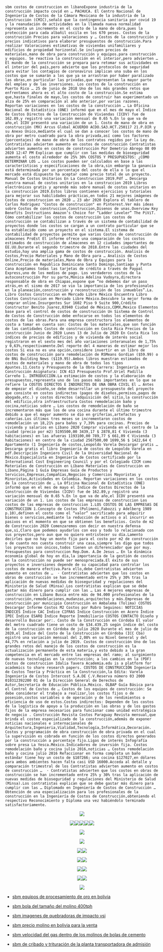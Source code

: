 
```
sbm costos de construccion en libanoExpone industria de la construcción impacto covid en … PACHUCA. El Centro Nacional de Ingeniería de Costos de la Cámara Mexicana de la industria de la Construcción (CMIC),señaló que la contingencia sanitaria por covid 19 y la reanudación de actividades en la llamada nueva normalidad representa un incremento en el costo de la mano de obra,pues la protección para cada albañil oscila en los 670 pesos. Costos de la construcción Precios para valoraciones y … Costos de la construcción y precios indicativos para elaborar presupuestos de construcción.Para realizar Valoraciones estimativas de viviendas unifamiliares y edificios de propiedad horizontal.Se incluyen precios de materiales,mano de obra para construcción y equipos.para construcción y equipos. Se reactiva la construcción en el interior,pero advierten … El mundo de la construcción se prepara para retomar sus actividades en el interior del país,pero advierte que los protocolos de seguridad para evitar los contagios de coronavirus implican una suba en los costos que se sumarán a los que ya se arrastran por haber paralizado las obras,en particular las privadas,que representan la mayor parte del empleo y de las inversiones. Los costos de la construcción en Puerto Rico … 25 de junio de 2018 Uno de los más grandes retos que enfrentamos ahora es el alto costo de la construcción.Se estima que,hasta finales de mayo,los costos de construir han experimentado un alza de 25% en comparación al año anterior,por varias razones. Reportan variaciones en los costos de la construcción … La Oficina Nacional de Estadística (ONE) informó que en el mes de mayo el Índice de Costos Directos de la Construcción de Viviendas (ICDV) fue de 162.89,y registró una variación mensual de 0.65 %.En lo que va de año,el ICDV presentó una variación de un 1. Costo de mano de obra en construcción (MX) Arcus Global ACUERDO ACDO.SA3.HCT.250117 21.P.DIR y su Anexo Único,mediante el cual se dan a conocer los costos de mano de obra por metro cuadrado para la obra privada,así como los factores (porcentajes) de mano de obra de los contratos regidos por la Ley de. Contratistas advierten aumento en costos de construcción Contratistas advierten aumento en costos de construcción Por Demetrio Abrego 08 09 2020 12:47 PM Explican que cumplir con las medidas de bioseguridad aumenta el costo alrededor de 25% 30% COSTOS Y PRESUPUESTOS: ¿CÓMO DETERMINAR LOS … Los costos pueden ser calculados en base a las características y especificaciones de la obra,sin embargo la ganancia está determinada por un porcentaje del costo de ella o lo que el mercado está dispuesto ha aceptar como precio total de un proyecto. Manual De Costos Unitarios En La Construccion 2019.Pdf … Descarga nuestra manual de costos unitarios en la construccion 2019 Libros electrónicos gratis y aprende más sobre manual de costos unitarios en la construccion 2019.Estos libros contienen ejercicios y tutoriales para mejorar sus habilidades prácticas,en todos 21 mejores imágenes de Costos de construccion en 2020 … 23 abr 2020 Explora el tablero de Carlos Rodriguez "Costos de construccion" en Pinterest.Ver más ideas sobre Costos de construccion,Construccion,Disenos de unas.Overview Key Benefits Instructions Amazon’s Choice for “Ladder Leveler” The PiViT. Cómo contabilizar los costos de construcción Los costos de construcción se contabilizan a través de un sistema de contabilidad de proyectos donde los costos se cargan a un contrato particular que se ha establecido como un proyecto en el sistema.El sistema de contabilidad de proyectos permite que varios Costos de construcción de almacenes ProEst El informe ofrece una comparación de los costos estimados de construcción de almacenes en 12 ciudades importantes de EE.UU.Durante el segundo trimestre de 2018.Entre las ciudades del estudio,hay una amplia gama de costos de construcción. Analisis de Costos,Precio Materiales y Mano de Obra para … Analisis de Costos Online,Precio de materiales,Mano de Obra y Equipos para la construcción en Republica Dominicana Santo Domingo,Santiago y Punta Cana Aceptamos todas las tarjetas de crédito a través de Paypal Express,uno de los medios de pago. Los verdaderos costos de la autoconstrucción Por su parte,Mónica Adelina Vudoyra,directora responsable de obra en Chiapas,expone que “no debemos dar un paso atrás,en el sismo de 2017 se vio la importancia de los profesionales en la planeación,construcción y reconstrucción de los inmuebles”.La. Libro Costos Construccion en Mercado Libre México Encuentra Libro Costos Construccion en Mercado Libre México.Descubre la mejor forma de comprar online.Insurgentes Sur 1602 Piso 9 Suite 900,Crédito Constructor Benito Juarez,03940 Ciudad de México,CDMX,Mexico Elementos base para el control de costos de construcción Un Sistema de Control de Costos de Construcción debe enfocarse en todos los elementos de costos de las obras.Para una empresa constructora los elementos de costo a tomar en cuenta son: Costos de los materiales,que son función de las cantidades Costos de construcción en Costa Rica Precios de la construcción Junio de 2020 Lunes 13 de Julio de 2020 En Costa Rica los índices de precios de edificios y de vivienda de interés social registraron en el sexto mes del año variaciones interanuales de 1,75% y 0,63%,respectivamente.Del reporte del 4 maneras de estimar mejor los costos Si esa no es una opción,considere invertir en un libro de costos de construcción para remodelación de RSMeans Gordian ($59.99) o de BNi Building News ($119.95).Ambos libros muestran estimados de costos de materiales y mano de obra de todos los tipos Apuntes.11.Costo y Presupuesto de la Obra Carrera: Ingeniería en Construcción Asignatura: ICN 413 Presupuesto Prof.Uriel Padilla Carreño 1. INTRODUCCIÓN.La estimación de costos y la elaboración de presupuestos,representa uno de los pasos más importantes en lo que se refiere la COSTOS DIRECTOS E INDIRECTOS DE UNA OBRA CIVIL El … Antes de empezar el diseño,se debe desarrollar un presupuesto del proyecto que consiste en costos indirectos (pagos de diseños,permisos,pagos de abogado,etc.) y costos directos (adquisición del sitio,la construcción del edificio,otra infraestructura Costos remodelación baño y cocina,noticias sobre … Los costos de remodelación de baño se incrementaron más que los de una cocina durante el último trimestre debido a que el mayor aumento se dio en griferías,artefactos y cañerías.Los últimos tres meses se incrementaron costos de remodelación un 18,21% para baños y 7,39% para cocinas. Precios de vivienda y salarios en Líbano 2020 Comprar vivienda en el centro de la ciudad (precio por m2) 5195500,00 3439,17 $ 2878,81 € Vivienda (3 habitaciones) en las afueras 1193100,00 789,77 $ 661,09 € Vivienda (3 habitaciones) en centro de la ciudad 2567500,00 1699,56 $ 1422,64 € Apartamento (1 Ingeniería de costos,Leopoldo Varela Descargar gratis … Descarga gratis el libro Ingeniería de costos de Leopoldo Varela en pdf.Descripción Ingeniero Civil de la Universidad Nacional de México.Especialista en Ingeniería de Costos certificado por la International Cost Engineering Council y por el Colegiado CICM como Materiales de Construcción en Líbano Materiales de Construcción en Líbano,Página 1 Guía Empresas Guía de Productos y Servicios,Empresas,Compañías,Negocios y Comercios Mayoristas y Minoristas,Actividades en Colombia. Reportan variaciones en los costos de la construcción de … La Oficina Nacional de Estadística (ONE) informó que en el mes de mayo el Índice de Costos Directos de la Construcción de Viviendas (ICDV) fue de 162.89,y registró una variación mensual de 0.65 %.En lo que va de año,el ICDV presentó una variación de un 1. Los costos de las empresas de construccion Los costos de las empresas de construccion 1.LOS COSTOS DE LAS EMPRESAS DE CONSTRUCCION 1.Concepto de Costos (Polimeni,Fabozzi y Adelberg 1989 p.10),definen el costo como el “valor” sacrificado para adquirir bienes o servicios,mediante la reducción de activos o al incurrir en pasivos en el momento en que se obtienen los beneficios. Costo de m2 de Construcción 2020 Comenzaremos con decir en nuestra defensa que,si,Claro que podemos ayudarlos con eso y todo lo relacionado con sus proyectos,pero aun que no quiero entristecer su día.Lamento decirles que no hay un monto fijo para el costo por m2 de construcción o de cuanto nos cuesta construir una casa,siempre les digo que todos los proyectos son únicos,todos tienen un diferenciador que por muy. Presupuestos para construccion Rep.Dom. A.De Jesus … En la dinámica economía global de hoy en día,la importancia de la gestión de costos en la construcción no puede ser menospreciada.El éxito de sus proyectos e inversiones depende de su capacidad para controlar los costos de manera efectiva.Para ello,debe Contratistas advierten aumento en costos de …  · Contratistas advierten que los costos en obras de construcción se han incrementado entre 25% y 30% tras la aplicación de nuevas medidas de bioseguridad y regulaciones del Ministerio de Salud (Minsa).Los contratistas explican que se debe gastar más dinero para cumplir con las … Las 4 mejores empresas de construcción en Líbano Busca entre más de 94.000 profesionales de la construcción,remodelaciones,mudanzas,arquitectos y más.Empresas de construcción por municipio Construcción en Ambalema (Tolima) COSTOS Descargar Informe Costos M2 Costos por Rubro Seguinos: NOTICIAS ÍNDICES Índice CAC Índice CIFRAS Índice Construcción en Acero Índice IPEC Índice ESARQ Índice Reporte Inmobiliario COSTOS CONTACTO Diseño y desarrollo Buscar por:. Costo de la Construcción en Córdoba El valor del metro cuadrado tiene un costo de $34.439,25 según índice del costo de la construcción en Córdoba de julio 2020 Durante el mes de julio de 2020,el Índice del Costo de la Construcción en Córdoba (ICC Cba) egistró una variación mensual del 2,08% en su Nivel General y del 44,77% en relación a julio de 2019. Costos de construcción Uno de los grandes retos del manejo de los costos de construcción es la actualización permanente de esta materia,y esto debido a la gran competencia en el mercado entre las empresas del ramo; al surgimiento de nuevas tecnologías en la construcción; a los cambios en la (PDF) Costos de construccion Idalia Tavera Academia.edu is a platform for academics to share research papers. COSTOS DE CONSTRUCCIÓN Ingeniería de Costos Teoría y Práctica en la Construcción,la Edita: Varela Ingeniería de Costos Intercost S.A.DE C.V.Reserva número 03 2000 010312392200 01 de la Dirección General de Derechos de Autor,Secretaría de Educación Pública.México. OLBAP Guía Básica para el Control de Costos de … Costos de los equipos de construcción: Se debe considerar el trabajo a realizar,los costos fijos o de posesión,costos variables o de operación y de los rendimientos o eficiencia de uso de estos.Costos indirectos: Dependen de los costos de la logística de apoyo a la producción en las obras y de los gastos fijos de la empresa necesarios para funcionar como unidad estratégica de negocio . Construcción Revista Costos Paraguay Revista mensual,que brinda el costeo especializado de la construcción,además de exponer noticias nacionales e internacionales de Arquitectura,Ingenieria,Vialidad,Tecnología,Informática,Decoración. Costos y programación de obra construcción de obra privada en el cual la supervisión es cobrada en función de los costos directos generados por la construcción a porcentaje fijo.Ligas de interés Infografía sobre presa La Yesca.México.Indicadores de inversión fija. Costos remodelación baño y cocina julio 2016,noticias … Costos remodelación baño y cocina julio 2016 Refaccionar en forma completa un baño estándar tiene hoy un costo de $107266; una cocina $127027,en dólares para ambos ambientes hacen falta casi USD 16000.Acceda al detalle y comparación trimestral de los Contratistas advierten aumento en costos de construcción …  · Contratistas advierten que los costos en obras de construcción se han incrementado entre 25% y 30% tras la aplicación de nuevas medidas de bioseguridad y regulaciones del Ministerio de Salud (Minsa).Los contratistas explican que se debe gastar más dinero para cumplir con las … Diplomado en Ingeniería de Costos de Construcción … Obtención de una especialización para los profesionales de la construcción en la Ingeniería de Costos de Construcción,obteniendo el respectivo Reconocimiento y Diploma una vez habiéndolo terminado satisfactoriamente. 
```

<div align="center">

<a href="https://es-crusher.shibang-china.com/github&k=sbm+costos+de+construccion+en+libano"><img src="https://static.shibang-china.com/es/crusher/logo.jpg"></a>

<a href="https://es-crusher.shibang-china.com/github&k=sbm+costos+de+construccion+en+libano"><img src="https://static.shibang-china.com/es/crusher/index.jpg"></a><a href="https://es-crusher.shibang-china.com/material.htmlgithub&k=sbm+costos+de+construccion+en+libano"><img src="https://static.shibang-china.com/es/crusher/material.jpg"></a><a href="https://es-crusher.shibang-china.com/application.htmlgithub&k=sbm+costos+de+construccion+en+libano"><img src="https://static.shibang-china.com/es/crusher/application.jpg"></a><a href="https://es-crusher.shibang-china.com/aboutus.htmlgithub&k=sbm+costos+de+construccion+en+libano"><img src="https://static.shibang-china.com/es/crusher/aboutus.jpg"></a><a href="https://es-crusher.shibang-china.com/contact.htmlgithub&k=sbm+costos+de+construccion+en+libano"><img src="https://static.shibang-china.com/es/crusher/contact.jpg"></a>

<a href="https://es-crusher.shibang-china.com/github&k=sbm+costos+de+construccion+en+libano"><img src="https://static.shibang-china.com/es/crusher/banner.jpg"></a>

<a href="https://swt.shibang-china.com/github&k=sbm+costos+de+construccion+en+libano"><img src="https://static.shibang-china.com/es/crusher/text.jpg"></a>

<a href="https://swt.shibang-china.com/github&k=sbm+costos+de+construccion+en+libano"><img src="https://static.shibang-china.com/es/crusher/chat.jpg"></a><a href="https://es-crusher.shibang-china.com/contact.htmlgithub&k=sbm+costos+de+construccion+en+libano"><img src="https://static.shibang-china.com/es/crusher/message.jpg"></a>

<a href="https://es-crusher.shibang-china.com/products/pe.htmlgithub&k=sbm+costos+de+construccion+en+libano"><img src="https://static.shibang-china.com/es/crusher/pe.jpg"></a><a href="https://es-crusher.shibang-china.com/products/pf.htmlgithub&k=sbm+costos+de+construccion+en+libano"><img src="https://static.shibang-china.com/es/crusher/pf.jpg"></a>

<a href="https://es-crusher.shibang-china.com/products/hpt.htmlgithub&k=sbm+costos+de+construccion+en+libano"><img src="https://static.shibang-china.com/es/crusher/hpt.jpg"></a><a href="https://es-crusher.shibang-china.com/products/vsi.htmlgithub&k=sbm+costos+de+construccion+en+libano"><img src="https://static.shibang-china.com/es/crusher/vsi.jpg"></a>

<a href="https://es-crusher.shibang-china.com/products/klv.htmlgithub&k=sbm+costos+de+construccion+en+libano"><img src="https://static.shibang-china.com/es/crusher/klv.jpg"></a><a href="https://es-crusher.shibang-china.com/products/portable.htmlgithub&k=sbm+costos+de+construccion+en+libano"><img src="https://static.shibang-china.com/es/crusher/portable.jpg"></a>

<a href="https://swt.shibang-china.com/github&k=sbm+costos+de+construccion+en+libano"><img src="https://static.shibang-china.com/es/crusher/case.jpg"></a>

</div>


* [sbm equipos de procesamiento de oro en bolivia](sbm%20equipos%20de%20procesamiento%20de%20oro%20en%20bolivia.md)

* [sbm bola del tamaño del molino 400tph](sbm%20bola%20del%20tama%C3%B1o%20del%20molino%20400tph.md)

* [sbm imagenes de quebradoras de impacto vsi](sbm%20imagenes%20de%20quebradoras%20de%20impacto%20vsi.md)

* [sbm precio molino en bolivia para la venta](sbm%20precio%20molino%20en%20bolivia%20para%20la%20venta.md)

* [sbm velocidad del gas dentro de los molinos de bolas de cemento](sbm%20velocidad%20del%20gas%20dentro%20de%20los%20molinos%20de%20bolas%20de%20cemento.md)

* [sbm de cribado y trituración de la planta transportadora de admisión](sbm%20de%20cribado%20y%20trituraci%C3%B3n%20de%20la%20planta%20transportadora%20de%20admisi%C3%B3n.md)